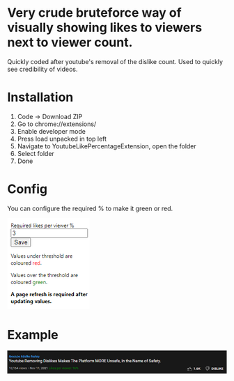 # Very crude bruteforce way of visually showing likes to viewers next to viewer count.

Quickly coded after youtube's removal of the dislike count. Used to quickly see credibility of videos.

# Installation
1) Code -> Download ZIP
2) Go to chrome://extensions/
3) Enable developer mode
4) Press load unpacked in top left
5) Navigate to YoutubeLikePercentageExtension, open the folder
6) Select folder
7) Done

# Config
You can configure the required % to make it green or red.

![Config](https://raw.githubusercontent.com/ortwinvanderstappen/YoutubeViewLikeRatioExtension/master/git_images/Config.PNG)

# Example

![Example image](https://raw.githubusercontent.com/ortwinvanderstappen/YoutubeViewLikeRatioExtension/master/git_images/ExampleScreenshot.PNG)
